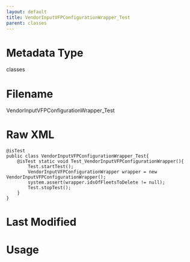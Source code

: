 ```yaml
---
layout: default
title: VendorInputVFPConfigurationWrapper_Test
parent: classes
---
```

# Metadata Type
classes


# Filename 
VendorInputVFPConfigurationWrapper_Test


# Raw XML
```
@isTest
public class VendorInputVFPConfigurationWrapper_Test{
    @isTest static void Test_VendorInputVFPConfigurationWrapper(){
        Test.startTest();
        VendorInputVFPConfigurationWrapper wrapper = new VendorInputVFPConfigurationWrapper();
        system.assert(wrapper.idsOfFleetsToDelete != null);
        Test.stopTest();
    }
}
```


# Last Modified


# Usage
